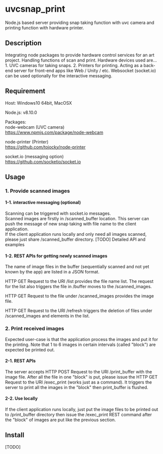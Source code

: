 # uvcsnap_print

Node.js based server providing snap taking function with uvc camera and printing function with hardware printer.

## Description

Integrating node packages to provide hardware control services for an art project. Handling functions of scan and print. Hardware devices used are... 1. UVC cameras for taking snaps. 2. Printers for printing. Acting as a back-end server for front-end apps like Web / Unity / etc. Websocket (socket.io) can be used optionally for the interactive messaging.

## Requirement

Host: Windows10 64bit, MacOSX  

Node.js: v8.10.0

Packages:  
node-webcam (UVC camera)  
https://www.npmjs.com/package/node-webcam  

node-printer (Printer)  
https://github.com/tojocky/node-printer  

socket.io (messaging option)  
https://github.com/socketio/socket.io

## Usage

### 1. Provide scanned images  
#### 1-1. interactive messaging (optional)
Scanning can be triggered with socket.io messages.  
Scanned images are firstly in /scanned_buffer location.
This server can push the message of new snap taking with file name to the client application.  
If the client application runs locally and only need all images scanned, please just share /scanned_buffer directory.
[TODO] Detailed API and examples  

#### 1-2. REST APIs for getting newly scanned images
The name of image files in the buffer (sequentially scanned and not yet known by the app) are listed in a JSON format.  

HTTP GET Request to the URI /list provides the file name list. The request for the list also triggers the file in /buffer moves to the /scanned_images.

HTTP GET Request to the file under /scanned_images provides the image file.  

HTTP GET Request to the URI /refresh triggers the deletion of files under /scanned_images and elements in the list.

### 2. Print received images
Expected user-case is that the application process the images and put it for the printing. Note that 1 to 6 images in certain intervals (called "block") are expected be printed out.
#### 2-1. REST APIs
The server accepts HTTP POST Request to the URI /print_buffer with the image file.
After all the file in one "block" is put, please issue the HTTP GET Request to the URI /exec_print (works just as a command). It triggers the server to print all the images in the "block" then print_buffer is flushed.

#### 2-2. Use locally
If the client application runs locally, just put the image files to be printed out to /print_buffer directory then issue the /exec_print REST command after the "block" of images are put like the previous section.

## Install
[TODO]
